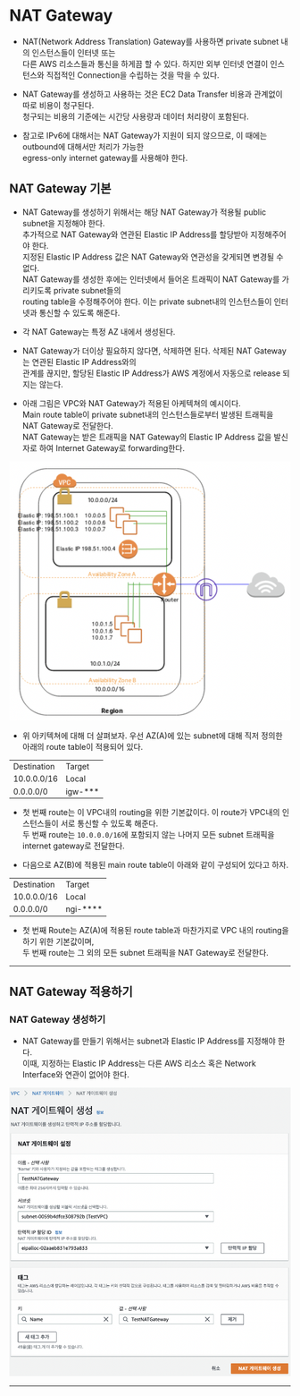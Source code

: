 # NAT Gateway

- NAT(Network Address Translation) Gateway를 사용하면 private subnet 내의 인스턴스들이 인터넷 또는  
  다른 AWS 리소스들과 통신을 하게끔 할 수 있다. 하지만 외부 인터넷 연결이 인스턴스와 직접적인 Connection을 수립하는 것을 막을 수 있다.

- NAT Gateway를 생성하고 사용하는 것은 EC2 Data Transfer 비용과 관계없이 따로 비용이 청구된다.  
  청구되는 비용의 기준에는 시간당 사용량과 데이터 처리량이 포함된다.

- 참고로 IPv6에 대해서는 NAT Gateway가 지원이 되지 않으므로, 이 때에는 outbound에 대해서만 처리가 가능한  
  egress-only internet gateway를 사용해야 한다.

<h2>NAT Gateway 기본</h2>

- NAT Gateway를 생성하기 위해서는 해당 NAT Gateway가 적용될 public subnet을 지정해야 한다.  
  추가적으로 NAT Gateway와 연관된 Elastic IP Address를 할당받아 지정해주어야 한다.  
  지정된 Elastic IP Address 값은 NAT Gateway와 연관성을 갖게되면 변경될 수 없다.  
  NAT Gateway를 생성한 후에는 인터넷에서 들어온 트래픽이 NAT Gateway를 가리키도록 private subnet들의  
  routing table을 수정해주어야 한다. 이는 private subnet내의 인스턴스들이 인터넷과 통신할 수 있도록 해준다.

- 각 NAT Gateway는 특정 AZ 내에서 생성된다.

- NAT Gateway가 더이상 필요하지 않다면, 삭제하면 된다. 삭제된 NAT Gateway는 연관된 Elastic IP Address와의  
  관계를 끊지만, 할당된 Elastic IP Address가 AWS 계정에서 자동으로 release 되지는 않는다.

- 아래 그림은 VPC와 NAT Gateway가 적용된 아케텍쳐의 예시이다.  
  Main route table이 private subnet내의 인스턴스들로부터 발생된 트래픽을 NAT Gateway로 전달한다.  
  NAT Gateway는 받은 트래픽을 NAT Gateway의 Elastic IP Address 값을 발신자로 하여 Internet Gateway로 forwarding한다.

![picture 8](../../../images/f183f8836eaf995c080da3f2687cc4a93b5e2296bdf218b5e1b9b226ee85775e.png)

- 위 아키텍쳐에 대해 더 살펴보자. 우선 AZ(A)에 있는 subnet에 대해 직저 정의한 아래의 route table이 적용되어 있다.

<table>
    <tr>
        <td>Destination</td>
        <td>Target</td>
    </tr>
    <tr>
        <td>10.0.0.0/16</td>
        <td>Local</td>
    </tr>
    <tr>
        <td>0.0.0.0/0</td>
        <td>igw-***</td>
    </tr>
</table>

- 첫 번째 route는 이 VPC내의 routing을 위한 기본값이다. 이 route가 VPC내의 인스턴스들이 서로 통신할 수 있도록 해준다.  
  두 번째 route는 `10.0.0.0/16`에 포함되지 않는 나머지 모든 subnet 트래픽을 internet gateway로 전달한다.

- 다음으로 AZ(B)에 적용된 main route table이 아래와 같이 구성되어 있다고 하자.

<table>
    <tr>
        <td>Destination</td>
        <td>Target</td>
    </tr>
    <tr>
        <td>10.0.0.0/16</td>
        <td>Local</td>
    </tr>
    <tr>
        <td>0.0.0.0/0</td>
        <td>ngi-****</td>
    </tr>
</table>

- 첫 번째 Route는 AZ(A)에 적용된 route table과 마찬가지로 VPC 내의 routing을 하기 위한 기본값이며,  
  두 번째 route는 그 외의 모든 subnet 트래픽을 NAT Gateway로 전달한다.

<hr/>

<h2>NAT Gateway 적용하기</h2>

<h3>NAT Gateway 생성하기</h3>

- NAT Gateway를 만들기 위해서는 subnet과 Elastic IP Address를 지정해야 한다.  
  이때, 지정하는 Elastic IP Address는 다른 AWS 리소스 혹은 Network Interface와 연관이 없어야 한다.

![picture 9](../../../images/1547f4ed6f4474c5aec576c388e1a1c79aac9b6c5ad0439c2ed42d51b490742f.png)

<hr/>
